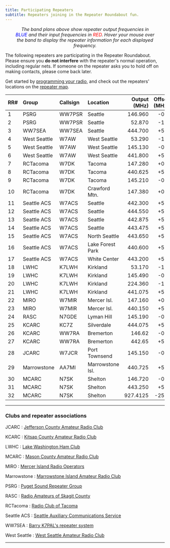 ```yaml
---
title: Participating Repeaters
subtitle: Repeaters joining in the Repeater Roundabout fun.
---
```


<div id="spectra"></div>

<p style="margin: 5px 2rem; font-size: 0.9rem; text-align:center; font-style: italic;">
The band plans above show repeater output frequencies in <span style="color: blue;">BLUE</span> and
their input frequencies in <span style="color: red;">RED</span>.  Hover your mouse over the band to
display the repeater information for each displayed frequency.
</p>

The following repeaters are participating in the Repeater Roundabout. Please ensure you **do not
interfere** with the repeater's normal operation, including regular nets. If someone on the repeater
asks you to hold off on making contacts, please come back later.

Get started by [programming your radio](/files), and check out the repeaters' locations on the
[repeater map](/map).

| RR#   | Group        | Callsign   | Location         |   Output (MHz) |   Offset (MHz) |   Tone (Hz) |
|:------|:-------------|:-----------|:-----------------|---------------:|---------------:|------------:|
| 1     | PSRG         | WW7PSR     | Seattle          |        146.960 |           -0.6 |       103.5 |
| 2     | PSRG         | WW7PSR     | Seattle          |         52.870 |           -1.7 |       103.5 |
| 3     | WW7SEA       | WW7SEA     | Seattle          |        444.700 |           +5.0 |       103.5 |
| 4     | West Seattle | W7AW       | West Seattle     |         53.290 |           -1.7 |       100.0 |
| 5     | West Seattle | W7AW       | West Seattle     |        145.130 |           -0.6 |       103.5 |
| 6     | West Seattle | W7AW       | West Seattle     |        441.800 |           +5.0 |       141.3 |
| 7     | RCTacoma     | W7DK       | Tacoma           |        147.280 |           +0.6 |       103.5 |
| 8     | RCTacoma     | W7DK       | Tacoma           |        440.625 |           +5.0 |       103.5 |
| 9     | RCTacoma     | W7DK       | Tacoma           |        145.210 |           -0.6 |       141.3 |
| 10    | RCTacoma     | W7DK       | Crawford Mtn.    |        147.380 |           +0.6 |       103.5 |
| 11    | Seattle ACS  | W7ACS      | Seattle          |        442.300 |           +5.0 |       141.3 |
| 12    | Seattle ACS  | W7ACS      | Seattle          |        444.550 |           +5.0 |       141.3 |
| 13    | Seattle ACS  | W7ACS      | Seattle          |        442.875 |           +5.0 |       141.3 |
| 14    | Seattle ACS  | W7ACS      | Seattle          |        443.475 |           +5.0 |       141.3 |
| 15    | Seattle ACS  | W7ACS      | North Seattle    |        443.650 |           +5.0 |       141.3 |
| 16    | Seattle ACS  | W7ACS      | Lake Forest Park |        440.600 |           +5.0 |       141.3 |
| 17    | Seattle ACS  | W7ACS      | White Center     |        443.200 |           +5.0 |       141.3 |
| 18    | LWHC         | K7LWH      | Kirkland         |         53.170 |           -1.7 |       100.0 |
| 19    | LWHC         | K7LWH      | Kirkland         |        145.490 |           -0.6 |       103.5 |
| 20    | LWHC         | K7LWH      | Kirkland         |        224.360 |           -1.6 |       103.5 |
| 21    | LWHC         | K7LWH      | Kirkland         |        441.075 |           +5.0 |       103.5 |
| 22    | MIRO         | W7MIR      | Mercer Isl.      |        147.160 |           +0.6 |       146.2 |
| 23    | MIRO         | W7MIR      | Mercer Isl.      |        440.150 |           +5.0 |       103.5 |
| 24    | RASC         | N7GDE      | Lyman Hill       |        145.190 |           -0.6 |       127.3 |
| 25    | KCARC        | KC7Z       | Silverdale       |        444.075 |           +5.0 |       103.5 |
| 26    | KCARC        | WW7RA      | Bremerton        |         146.62 |           -0.6 |       103.5 |
| 27    | KCARC        | WW7RA      | Bremerton        |         442.65 |           +5.0 |       103.5 |
| 28    | JCARC        | W7JCR      | Port Townsend    |        145.150 |           -0.6 |       114.8 |
| 29    | Marrowstone  | AA7MI      | Marrowstone Isl. |        440.725 |           +5.0 |       114.8 |
| 30    | MCARC        | N7SK       | Shelton          |        146.720 |           -0.6 |       103.5 |
| 31    | MCARC        | N7SK       | Shelton          |        443.250 |           +5.0 |       100.0 |
| 32    | MCARC        | N7SK       | Shelton          |       927.4125 |          -25.0 |       114.8 |

---

### Clubs and repeater associations

JCARC
: [Jefferson County Amateur Radio Club](https://w7jcr.wordpress.com/)

KCARC
: [Kitsap County Amateur Radio Club](https://kcarc.org/)

LWHC
: [Lake Washington Ham Club](https://www.lakewashingtonhamclub.org/)

MCARC
: [Mason County Amateur Radio Club](https://mc-arc.org/)

MIRO
: [Mercer Island Radio Operators](https://miro.cmivolunteers.org/)

Marrowstone
: [Marrowstone Island Amateur Radio Club](https://www.qrz.com/db/AA7MI)

PSRG
: [Puget Sound Repeater Group](http://www.psrg.org/)

RASC
: [Radio Amateurs of Skagit County](http://rasconline.com/)

RCTacoma
: [Radio Club of Tacoma](https://w7dk.org/)

Seattle ACS
: [Seattle Auxiliary Communications Service](https://www.seattleacs.org/)

WW7SEA
: [Barry K7PAL's repeater system](https://www.qrz.com/db/WW7SEA)

West Seattle
: [West Seattle Amateur Radio Club](https://w7aw.org/)



---

[^nbfm]: This repeater operates in *narrow-band* FM mode; please use the 12.5 KHz deviation setting on your radio.
[^dcs]: These repeaters use [Digital Coded Squelch (DCS)](https://www.hamradioschool.com/post/get-the-right-signal-tone) tones.

<!-- Load Javascript for Spectrum Display -->
<script type="module" src="./assets/js/spectra-control.js">
</script>
